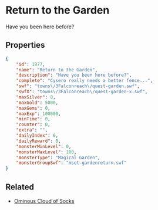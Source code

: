 # Return to the Garden

Have you been here before?

## Properties

```json
{
    "id": 1977,
    "name": "Return to the Garden",
    "description": "Have you been here before?",
    "complete": "Cysero really needs a better fence...",
    "swf": "towns\/3Falconreach\/quest-garden.swf",
    "swfX": "towns\/3Falconreach\/quest-garden-x.swf",
    "maxSilver": 0,
    "maxGold": 5000,
    "maxGems": 0,
    "maxExp": 100000,
    "minTime": 0,
    "counter": 0,
    "extra": "",
    "dailyIndex": 0,
    "dailyReward": 0,
    "monsterMinLevel": 0,
    "monsterMaxLevel": 100,
    "monsterType": "Magical Garden",
    "monsterGroupSwf": "mset-gardenreturn.swf"
}
```

## Related

- [Ominous Cloud of Socks](../items/21096-ominous-cloud-of-socks.md)

